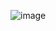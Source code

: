 ![image](https://user-images.githubusercontent.com/96179625/235180041-7583b28f-e204-4ae9-9806-5d2f3f96e1cf.png)
